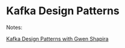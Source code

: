 # Kafka Design Patterns

Notes:

[Kafka Design Patterns with Gwen Shapira](https://softwareengineeringdaily.com/2018/02/20/kafka-design-patterns-with-gwen-shapira/)